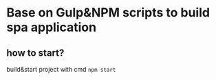 # Base on Gulp&NPM scripts to build spa application

## how to start?
build&start project with cmd `npm start`
